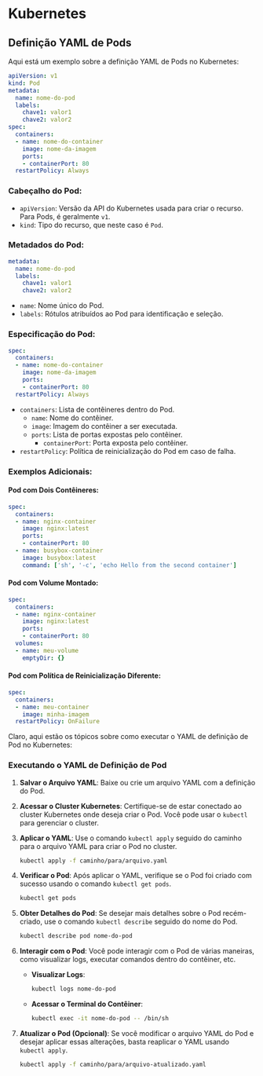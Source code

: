 # Kubernetes

## Definição YAML de Pods

Aqui está um exemplo sobre a definição YAML de Pods no Kubernetes:

```yaml
apiVersion: v1
kind: Pod
metadata:
  name: nome-do-pod
  labels:
    chave1: valor1
    chave2: valor2
spec:
  containers:
  - name: nome-do-container
    image: nome-da-imagem
    ports:
    - containerPort: 80
  restartPolicy: Always
```

### Cabeçalho do Pod:

- `apiVersion`: Versão da API do Kubernetes usada para criar o recurso. Para Pods, é geralmente `v1`.
- `kind`: Tipo do recurso, que neste caso é `Pod`.

### Metadados do Pod:

```yaml
metadata:
  name: nome-do-pod
  labels:
    chave1: valor1
    chave2: valor2
```

- `name`: Nome único do Pod.
- `labels`: Rótulos atribuídos ao Pod para identificação e seleção.

### Especificação do Pod:

```yaml
spec:
  containers:
  - name: nome-do-container
    image: nome-da-imagem
    ports:
    - containerPort: 80
  restartPolicy: Always
```

- `containers`: Lista de contêineres dentro do Pod.
  - `name`: Nome do contêiner.
  - `image`: Imagem do contêiner a ser executada.
  - `ports`: Lista de portas expostas pelo contêiner.
    - `containerPort`: Porta exposta pelo contêiner.
- `restartPolicy`: Política de reinicialização do Pod em caso de falha.

### Exemplos Adicionais:

#### Pod com Dois Contêineres:

```yaml
spec:
  containers:
  - name: nginx-container
    image: nginx:latest
    ports:
    - containerPort: 80
  - name: busybox-container
    image: busybox:latest
    command: ['sh', '-c', 'echo Hello from the second container']
```

#### Pod com Volume Montado:

```yaml
spec:
  containers:
  - name: nginx-container
    image: nginx:latest
    ports:
    - containerPort: 80
  volumes:
  - name: meu-volume
    emptyDir: {}
```

#### Pod com Política de Reinicialização Diferente:

```yaml
spec:
  containers:
  - name: meu-container
    image: minha-imagem
  restartPolicy: OnFailure
```

Claro, aqui estão os tópicos sobre como executar o YAML de definição de Pod no Kubernetes:

### Executando o YAML de Definição de Pod

1. **Salvar o Arquivo YAML**: Baixe ou crie um arquivo YAML com a definição do Pod.

2. **Acessar o Cluster Kubernetes**: Certifique-se de estar conectado ao cluster Kubernetes onde deseja criar o Pod. Você pode usar o `kubectl` para gerenciar o cluster.

3. **Aplicar o YAML**: Use o comando `kubectl apply` seguido do caminho para o arquivo YAML para criar o Pod no cluster.

   ```bash
   kubectl apply -f caminho/para/arquivo.yaml
   ```

4. **Verificar o Pod**: Após aplicar o YAML, verifique se o Pod foi criado com sucesso usando o comando `kubectl get pods`.

   ```bash
   kubectl get pods
   ```

5. **Obter Detalhes do Pod**: Se desejar mais detalhes sobre o Pod recém-criado, use o comando `kubectl describe` seguido do nome do Pod.

   ```bash
   kubectl describe pod nome-do-pod
   ```

6. **Interagir com o Pod**: Você pode interagir com o Pod de várias maneiras, como visualizar logs, executar comandos dentro do contêiner, etc.

   - **Visualizar Logs**:
     ```bash
     kubectl logs nome-do-pod
     ```

   - **Acessar o Terminal do Contêiner**:
     ```bash
     kubectl exec -it nome-do-pod -- /bin/sh
     ```

7. **Atualizar o Pod (Opcional)**: Se você modificar o arquivo YAML do Pod e desejar aplicar essas alterações, basta reaplicar o YAML usando `kubectl apply`.

   ```bash
   kubectl apply -f caminho/para/arquivo-atualizado.yaml
   ```
